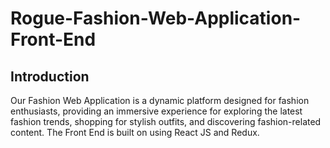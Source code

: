 # Rogue-Fashion-Web-Application-Front-End

## Introduction

Our Fashion Web Application is a dynamic platform designed for fashion enthusiasts, providing an immersive experience for exploring the latest fashion trends, shopping for stylish outfits, and discovering fashion-related content. The Front End is built on using React JS and Redux.

  
